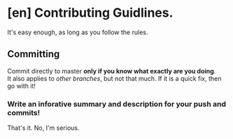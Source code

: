 # [en] Contributing Guidlines.
It's easy enough, as long as you follow the rules.
## Committing 
Commit directly to master **only if you know what exactly are you doing**.  
It also applies to *other branches*, but not that much. If it is a quick fix, then go with it!
### Write an inforative summary and description for your push and commits!
That's it. No, I'm serious.
